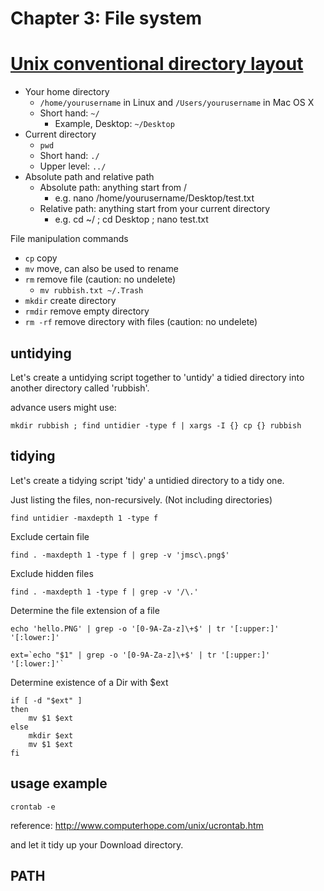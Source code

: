 # Chapter 3: File system

# [Unix conventional directory layout](https://en.wikipedia.org/wiki/Unix_filesystem#Conventional_directory_layout)

* Your home directory
  * `/home/yourusername` in Linux and `/Users/yourusername` in Mac OS X 
  * Short hand: `~/`
	* Example, Desktop: `~/Desktop`
* Current directory
  * `pwd`
  * Short hand: `./`
  * Upper level: `../`
* Absolute path and relative path
  * Absolute path: anything start from /
    * e.g. nano /home/yourusername/Desktop/test.txt
  * Relative path: anything start from your current directory
    * e.g. cd ~/ ; cd Desktop ; nano test.txt

File manipulation commands

* `cp` copy
* `mv` move, can also be used to rename
* `rm` remove file (caution: no undelete)
   * `mv rubbish.txt ~/.Trash`
* `mkdir` create directory
* `rmdir` remove empty directory
* `rm -rf` remove directory with files (caution: no undelete)

## untidying

Let's create a untidying script together to 'untidy' a tidied directory into another directory called 'rubbish'.

advance users might use:

```{sh}
mkdir rubbish ; find untidier -type f | xargs -I {} cp {} rubbish
```

## tidying

Let's create a tidying script 'tidy' a untidied directory to a tidy one.

Just listing the files, non-recursively. (Not including directories)

```{sh}
find untidier -maxdepth 1 -type f
```

Exclude certain file

```{sh}
find . -maxdepth 1 -type f | grep -v 'jmsc\.png$'
```

Exclude hidden files

```{sh}
find . -maxdepth 1 -type f | grep -v '/\.'
```

Determine the file extension of a file

```{sh}
echo 'hello.PNG' | grep -o '[0-9A-Za-z]\+$' | tr '[:upper:]' '[:lower:]'
```

```{sh}
ext=`echo "$1" | grep -o '[0-9A-Za-z]\+$' | tr '[:upper:]' '[:lower:]'`
```

Determine existence of a Dir with $ext

```{sh}
if [ -d "$ext" ]
then
    mv $1 $ext
else
    mkdir $ext
    mv $1 $ext
fi
```


## usage example

`crontab -e`

reference: http://www.computerhope.com/unix/ucrontab.htm

and let it tidy up your Download directory.

## PATH

